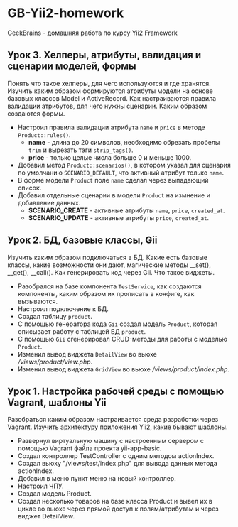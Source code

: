 # GB-Yii2-homework
GeekBrains - домашняя работа по курсу Yii2 Framework

## Урок 3. Хелперы, атрибуты, валидация и сценарии моделей, формы

Понять что такое хелперы, для чего используются и где хранятся. Изучить каким образом формируются атрибуты модели на основе базовых классов Model и ActiveRecord. Как настраиваются правила валидации атрибутов, для чего нужны сценарии. Каким образом создаются формы.

* Настроил правила валидации атрибута `name` и `price` в методе `Product::rules()`.
    * **name** - длина до 20 символов, необходимо обрезать пробелы `trim` и вырезать тэги `strip_tags()`.
    * **price** - только целые числа больше 0 и меньше 1000.
* Добавил метод `Product::scenarios()`, в котором указал для сценария по умолчанию `SCENARIO_DEFAULT`, что активный атрибут только `name`.
* В форме модели `Product` поле `name` сделал через выпадающий список.
* Добавил отдельные сценарии в модели `Product` на измнение и добавление данных.
    * **SCENARIO_CREATE** - активные атрибуты `name`, `price`, `created_at`.
    * **SCENARIO_UPDATE** - активные атрибуты `price`, `created_at`.

## Урок 2. БД, базовые классы, Gii

Изучить каким образом подключаться в БД. Какие есть базовые классы, какие возможности они дают, магические методы __set(), __get(), __call(). Как генерировать код через Gii. Что такое виджеты.

* Разобрался на базе компонента `TestService`, как создаются компоненты, каким образом их прописать в конфиге, как вызываются.
* Настроил подключение к БД. 
* Создал таблицу `product`. 
* C помощью генератора кода `Gii` создал модель `Product`, которая описывает работу с таблицей БД `product`. 
* C помощью `Gii` сгенерировал CRUD-методы для работы с моделью `Product`.
* Изменил вывод виджета `DetailView` во вьюхе _/views/product/view.php_.
* Изменил вывод виджета `GridView` во вьюхе _/views/product/index.php_.

## Урок 1. Настройка рабочей среды с помощью Vagrant, шаблоны Yii

Разобраться каким образом настраивается среда разработки через Vagrant. Изучить архитектуру приложения Yii2, какие бывают шаблоны. 

* Развернул виртуальную машину c настроенным сервером с помощью Vagrant файла проекта yii-app-basic.
* Создал контроллер TestController с одним методом actionIndex.
* Создал вьюху "/views/test/index.php" для вывода данных метода actionIndex.
* Добавил в меню пункт меню на новый контроллер.
* Настроил ЧПУ.
* Создал модель Product.
* Создал несколько товаров на базе класса Product и вывел их в цикле во вьюхе через прямой доступ к полям/атрибутам и через виджет DetailView.
